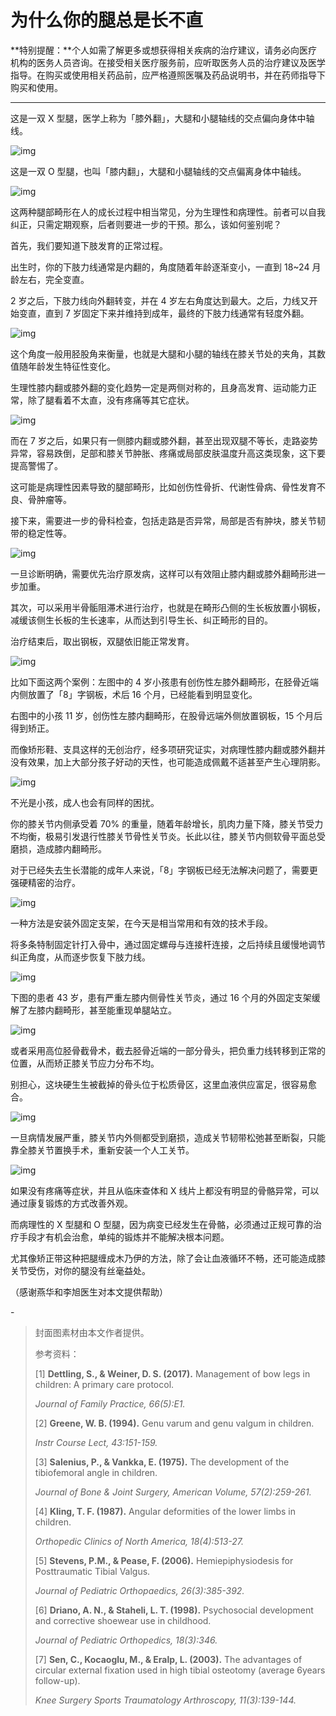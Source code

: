 # 为什么你的腿总是长不直

**特别提醒：**个人如需了解更多或想获得相关疾病的治疗建议，请务必向医疗机构的医务人员咨询。在接受相关医疗服务前，应听取医务人员的治疗建议及医学指导。在购买或使用相关药品前，应严格遵照医嘱及药品说明书，并在药师指导下购买和使用。



------



这是一双 X 型腿，医学上称为「膝外翻」，大腿和小腿轴线的交点偏向身体中轴线。



![img](https://mmbiz.qpic.cn/mmbiz_png/SlOqFKqEO4EVpo14Zteu9oTc9H4CKiaMTqu6Hr3vibSLs5AooeQYe2nbVVBCLyPGCXcTFRhXibJAs3xv4WX3siacNg/640?wx_fmt=png)



这是一双 O 型腿，也叫「膝内翻」，大腿和小腿轴线的交点偏离身体中轴线。



![img](https://mmbiz.qpic.cn/mmbiz_png/SlOqFKqEO4EVpo14Zteu9oTc9H4CKiaMTFMno9q9RpFNicsNBrLwwQQag05lsSemnIEPnTPa4uAZctD6tRqegJkQ/640?wx_fmt=png)



这两种腿部畸形在人的成长过程中相当常见，分为生理性和病理性。前者可以自我纠正，只需定期观察，后者则要进一步的干预。那么，该如何鉴别呢？



首先，我们要知道下肢发育的正常过程。



出生时，你的下肢力线通常是内翻的，角度随着年龄逐渐变小，一直到 18~24 月龄左右，完全变直。



2 岁之后，下肢力线向外翻转变，并在 4 岁左右角度达到最大。之后，力线又开始变直，直到 7 岁固定下来并维持到成年，最终的下肢力线通常有轻度外翻。



![img](https://mmbiz.qpic.cn/mmbiz_png/SlOqFKqEO4EVpo14Zteu9oTc9H4CKiaMTltJqxvs6T6NKnm338dPqM4OHehJubqZ4l2ticxgAUwty2EgbX3y2Yibg/640?wx_fmt=png)



这个角度一般用胫股角来衡量，也就是大腿和小腿的轴线在膝关节处的夹角，其数值随年龄发生特征性变化。



生理性膝内翻或膝外翻的变化趋势一定是两侧对称的，且身高发育、运动能力正常，除了腿看着不太直，没有疼痛等其它症状。



![img](https://mmbiz.qpic.cn/mmbiz_png/SlOqFKqEO4EVpo14Zteu9oTc9H4CKiaMTSyT3DQmMpgxeXlbTxX06NnZC72YP8To79De30sYVPicx0fEYJd4icDvw/640?wx_fmt=png)



而在 7 岁之后，如果只有一侧膝内翻或膝外翻，甚至出现双腿不等长，走路姿势异常，容易跌倒，足部和膝关节肿胀、疼痛或局部皮肤温度升高这类现象，这下要提高警惕了。



这可能是病理性因素导致的腿部畸形，比如创伤性骨折、代谢性骨病、骨性发育不良、骨肿瘤等。



接下来，需要进一步的骨科检查，包括走路是否异常，局部是否有肿块，膝关节韧带的稳定性等。



![img](https://mmbiz.qpic.cn/mmbiz_gif/SlOqFKqEO4EVpo14Zteu9oTc9H4CKiaMTP6J7cxRX5TQ3Q2sw6YaKJpp8FFHr9MEV1Tl9e0U9TueUwBeH4MYdmw/640?wx_fmt=gif)



一旦诊断明确，需要优先治疗原发病，这样可以有效阻止膝内翻或膝外翻畸形进一步加重。



其次，可以采用半骨骺阻滞术进行治疗，也就是在畸形凸侧的生长板放置小钢板，减缓该侧生长板的生长速率，从而达到引导生长、纠正畸形的目的。



治疗结束后，取出钢板，双腿依旧能正常发育。



![img](https://mmbiz.qpic.cn/mmbiz_gif/SlOqFKqEO4EVpo14Zteu9oTc9H4CKiaMTyZdA8efy5SN3EYKLFuWVRqxypjalTqI89cC46vJ6tOol84Go9tV0VQ/640?wx_fmt=gif)



比如下面这两个案例：左图中的 4 岁小孩患有创伤性左膝外翻畸形，在胫骨近端内侧放置了「8」字钢板，术后 16 个月，已经能看到明显变化。



右图中的小孩 11 岁，创伤性左膝内翻畸形，在股骨远端外侧放置钢板，15 个月后得到矫正。



而像矫形鞋、支具这样的无创治疗，经多项研究证实，对病理性膝内翻或膝外翻并没有效果，加上大部分孩子好动的天性，也可能造成佩戴不适甚至产生心理阴影。



![img](https://mmbiz.qpic.cn/mmbiz_png/SlOqFKqEO4EVpo14Zteu9oTc9H4CKiaMTicEQzicgJlDwJQVCncVh23LqhZmZIwammJljiazv7WCHA4tQvtcHcJw5g/640?wx_fmt=png)



不光是小孩，成人也会有同样的困扰。



你的膝关节内侧承受着 70% 的重量，随着年龄增长，肌肉力量下降，膝关节受力不均衡，极易引发退行性膝关节骨性关节炎。长此以往，膝关节内侧软骨平面总受磨损，造成膝内翻畸形。



对于已经失去生长潜能的成年人来说，「8」字钢板已经无法解决问题了，需要更强硬精密的治疗。



![img](https://mmbiz.qpic.cn/mmbiz_png/SlOqFKqEO4EVpo14Zteu9oTc9H4CKiaMT9uhC2PibQiaiakXqBJTRd98qCJkiatp6XvPm1EqeYrR2r1255lo4xlyJicg/640?wx_fmt=png)



一种方法是安装外固定支架，在今天是相当常用和有效的技术手段。



将多条特制固定针打入骨中，通过固定螺母与连接杆连接，之后持续且缓慢地调节纠正角度，从而逐步恢复下肢力线。



![img](https://mmbiz.qpic.cn/mmbiz_gif/SlOqFKqEO4EVpo14Zteu9oTc9H4CKiaMTWQoG89RxNfOGNXvBNW1K8AYFqS0ZFVudZfFXOQia4VzrVppRPSiaVncQ/640?wx_fmt=gif)



下图的患者 43 岁，患有严重左膝内侧骨性关节炎，通过 16 个月的外固定支架缓解了左膝内翻畸形，甚至能重现单腿站立。



![img](https://mmbiz.qpic.cn/mmbiz_png/SlOqFKqEO4EVpo14Zteu9oTc9H4CKiaMTrETJibYtQ9FNJXGFxYwDsXRKOaVT7gy8ZASxuthD3MB43hYYLbHOlyA/640?wx_fmt=png)



或者采用高位胫骨截骨术，截去胫骨近端的一部分骨头，把负重力线转移到正常的位置，从而矫正膝关节应力分布不均。



别担心，这块硬生生被截掉的骨头位于松质骨区，这里血液供应富足，很容易愈合。



![img](https://mmbiz.qpic.cn/mmbiz_gif/SlOqFKqEO4EVpo14Zteu9oTc9H4CKiaMTicp9cpfkP5jrcicTiajNlWjmb5OIf8hq850LQ4gRz3fbtwrRhctpSjl5A/640?wx_fmt=gif)



一旦病情发展严重，膝关节内外侧都受到磨损，造成关节韧带松弛甚至断裂，只能靠全膝关节置换手术，重新安装一个人工关节。



![img](https://mmbiz.qpic.cn/mmbiz_png/SlOqFKqEO4EVpo14Zteu9oTc9H4CKiaMTKTw9mdAX0VPBicQYV4csHUe4reeV1XB56BUXZiaCOfAg4HAqa52KFVlA/640?wx_fmt=png)



如果没有疼痛等症状，并且从临床查体和 X 线片上都没有明显的骨骼异常，可以通过康复锻炼的方式改善外观。



而病理性的 X 型腿和 O 型腿，因为病变已经发生在骨骼，必须通过正规可靠的治疗手段才有机会治愈，单纯的锻炼并不能解决根本问题。



尤其像矫正带这种把腿缠成木乃伊的方法，除了会让血液循环不畅，还可能造成膝关节受伤，对你的腿没有丝毫益处。



（感谢燕华和李旭医生对本文提供帮助）



\-



> 封面图素材由本文作者提供。
>
> 
>
> 参考资料：
>
> 
>
> [1] **Dettling, S., & Weiner, D. S. (2017).** Management of bow legs in children: A primary care protocol. 
>
> *Journal of Family Practice, 66(5):E1.*
>
> 
>
> [2] **Greene, W. B. (1994).** Genu varum and genu valgum in children. 
>
> *Instr Course Lect, 43:151-159.*
>
> 
>
> [3] **Salenius, P., & Vankka, E. (1975).** The development of the tibiofemoral angle in children. 
>
> *Journal of Bone & Joint Surgery, American Volume, 57(2):259-261.*
>
> 
>
> [4] **Kling, T. F. (1987).** Angular deformities of the lower limbs in children. 
>
> *Orthopedic Clinics of North America, 18(4):513-27.*
>
> 
>
> [5] **Stevens, P.M., & Pease, F. (2006).** Hemiepiphysiodesis for Posttraumatic Tibial Valgus. 
>
> *Journal of Pediatric Orthopaedics, 26(3):385-392.*
>
> 
>
> [6] **Driano, A. N., & Staheli, L. T. (1998).** Psychosocial development and corrective shoewear use in childhood. 
>
> *Journal of Pediatric Orthopedics, 18(3):346.*
>
> 
>
> [7] **Sen, C., Kocaoglu, M., & Eralp, L. (2003).** The advantages of circular external fixation used in high tibial osteotomy (average 6years follow-up). 
>
> *Knee Surgery Sports Traumatology Arthroscopy, 11(3):139-144.*